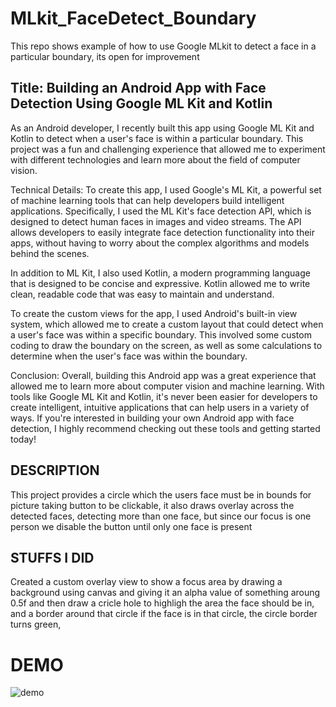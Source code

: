 # MLkit_FaceDetect_Boundary
This repo shows example of how to use Google MLkit to detect a face in a particular boundary, its open for improvement

## Title: Building an Android App with Face Detection Using Google ML Kit and Kotlin

As an Android developer, I recently built this app using Google ML Kit and Kotlin to detect when a user's face is within a particular boundary. This project was a fun and challenging experience that allowed me to experiment with different technologies and learn more about the field of computer vision.

Technical Details:
To create this app, I used Google's ML Kit, a powerful set of machine learning tools that can help developers build intelligent applications. Specifically, I used the ML Kit's face detection API, which is designed to detect human faces in images and video streams. The API allows developers to easily integrate face detection functionality into their apps, without having to worry about the complex algorithms and models behind the scenes.

In addition to ML Kit, I also used Kotlin, a modern programming language that is designed to be concise and expressive. Kotlin allowed me to write clean, readable code that was easy to maintain and understand.

To create the custom views for the app, I used Android's built-in view system, which allowed me to create a custom layout that could detect when a user's face was within a specific boundary. This involved some custom coding to draw the boundary on the screen, as well as some calculations to determine when the user's face was within the boundary.

Conclusion:
Overall, building this Android app was a great experience that allowed me to learn more about computer vision and machine learning. With tools like Google ML Kit and Kotlin, it's never been easier for developers to create intelligent, intuitive applications that can help users in a variety of ways. If you're interested in building your own Android app with face detection, I highly recommend checking out these tools and getting started today!

## DESCRIPTION
This project provides a circle which the users face must be in bounds for picture taking button to be clickable,
it also draws overlay across the detected faces, detecting more than one face, but since our focus is one person we disable
the button until only one face is present

## STUFFS I DID
Created a custom overlay view to show a focus area by drawing a background using canvas and giving it an alpha value of something aroung 0.5f
and then draw a cricle hole to highligh the area the face should be in, and a border around that circle
if the face is in that circle, the circle border turns green,


# DEMO
![demo](https://user-images.githubusercontent.com/58936865/226766386-bf652b75-dd7e-43f7-8370-4495fd2f82ac.gif)

